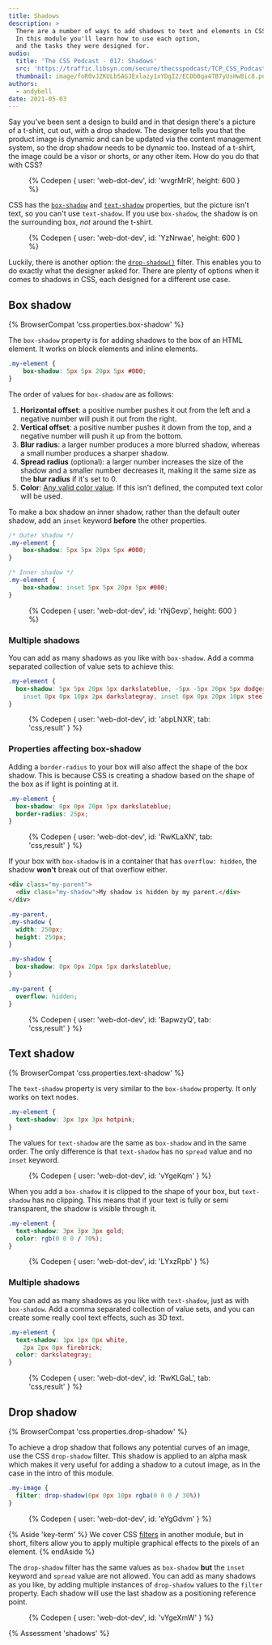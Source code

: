 ```yaml
---
title: Shadows
description: >
  There are a number of ways to add shadows to text and elements in CSS.
  In this module you'll learn how to use each option,
  and the tasks they were designed for.
audio:
  title: 'The CSS Podcast - 017: Shadows'
  src: 'https://traffic.libsyn.com/secure/thecsspodcast/TCP_CSS_Podcast_Episode_017_v2.0.mp3?dest-id=1891556'
  thumbnail: image/foR0vJZKULb5AGJExlazy1xYDgI2/ECDb0qa4TB7yUsHwBic8.png
authors:
  - andybell
date: 2021-05-03
---
```


Say you've been sent a design to build and in that design there's a picture of a t-shirt,
cut out, with a drop shadow.
The designer tells you that the product image is dynamic
and can be updated via the content management system,
so the drop shadow needs to be dynamic too. Instead of a t-shirt,
the image could be a visor or shorts, or any other item.
How do you do that with CSS?

<figure>
{% Codepen {
  user: 'web-dot-dev',
  id: 'wvgrMrR',
  height: 600
} %}
</figure>

CSS has the
[`box-shadow`](https://developer.mozilla.org/docs/Web/CSS/box-shadow) and
[`text-shadow`](https://developer.mozilla.org/docs/Web/CSS/text-shadow) properties,
but the picture isn't text, so you can't use `text-shadow`.
If you use `box-shadow`, the shadow is on the surrounding box,
_not_ around the t-shirt.

<figure>
{% Codepen {
  user: 'web-dot-dev',
  id: 'YzNrwae',
  height: 600
} %}
</figure>

Luckily, there is another option: the
[`drop-shadow()`](https://developer.mozilla.org/docs/Web/CSS/filter-function/drop-shadow()) filter.
This enables you to do exactly what the designer asked for.
There are plenty of options when it comes to shadows in CSS,
each designed for a different use case.

## Box shadow
{% BrowserCompat 'css.properties.box-shadow' %}

The `box-shadow` property is for adding shadows to the box of an HTML element.
It works on block elements and inline elements.

```css
.my-element {
	box-shadow: 5px 5px 20px 5px #000;
}
```

The order of values for `box-shadow` are as follows:

1. **Horizontal offset**:
a positive number pushes it out from the left and a negative number will push it out from the right.
1. **Vertical offset**:
a positive number pushes it down from the top,
and a negative number will push it up from the bottom.
1. **Blur radius**:
a larger number produces a more blurred shadow,
whereas a small number produces a sharper shadow.
1. **Spread radius** (optional):
a larger number increases the size of the shadow and a smaller number decreases it,
making it the same size as the **blur radius** if it's set to 0.
1. **Color**:
[Any valid color value](/learn/css/color).
If this isn't defined, the computed text color will be used.

To make a box shadow an inner shadow,
rather than the default outer shadow,
add an `inset` keyword **before** the other properties.

```css
/* Outer shadow */
.my-element {
	box-shadow: 5px 5px 20px 5px #000;
}

/* Inner shadow */
.my-element {
	box-shadow: inset 5px 5px 20px 5px #000;
}
```

<figure>
{% Codepen {
  user: 'web-dot-dev',
  id: 'rNjGevp',
  height: 600
} %}
</figure>

### Multiple shadows

You can add as many shadows as you like with `box-shadow`.
Add a comma separated collection of value sets to achieve this:

```css
.my-element {
  box-shadow: 5px 5px 20px 5px darkslateblue, -5px -5px 20px 5px dodgerblue,
    inset 0px 0px 10px 2px darkslategray, inset 0px 0px 20px 10px steelblue;
}

```

<figure>
{% Codepen {
  user: 'web-dot-dev',
  id: 'abpLNXR',
  tab: 'css,result'
} %}
</figure>

### Properties affecting box-shadow

Adding a `border-radius` to your box will also affect the shape of the box shadow.
This is because CSS is creating a shadow based on the shape of the box
as if light is pointing at it.

```css
.my-element {
  box-shadow: 0px 0px 20px 5px darkslateblue;
  border-radius: 25px;
}
```

<figure>
{% Codepen {
  user: 'web-dot-dev',
  id: 'RwKLaXN',
  tab: 'css,result'
} %}
</figure>

If your box with `box-shadow` is in a container that has `overflow: hidden`,
the shadow **won't** break out of that overflow either.

```html
<div class="my-parent">
  <div class="my-shadow">My shadow is hidden by my parent.</div>
</div>
```

```css
.my-parent,
.my-shadow {
  width: 250px;
  height: 250px;
}

.my-shadow {
  box-shadow: 0px 0px 20px 5px darkslateblue;
}

.my-parent {
  overflow: hidden;
}
```

<figure>
{% Codepen {
  user: 'web-dot-dev',
  id: 'BapwzyQ',
  tab: 'css,result'
} %}
</figure>

## Text shadow
{% BrowserCompat 'css.properties.text-shadow' %}

The `text-shadow` property is very similar to the `box-shadow` property.
It only works on text nodes.

```css
.my-element {
  text-shadow: 3px 3px 3px hotpink;
}
```

The values for `text-shadow` are the same as `box-shadow` and in the same order.
The only difference is that `text-shadow` has no `spread` value and no `inset` keyword.

<figure>
{% Codepen {
  user: 'web-dot-dev',
  id: 'vYgeKqm'
} %}
</figure>

When you add a `box-shadow` it is clipped to the shape of your box,
but `text-shadow` has no clipping.
This means that if your text is fully or semi transparent,
the shadow is visible through it.

```css
.my-element {
  text-shadow: 3px 3px 3px gold;
  color: rgb(0 0 0 / 70%);
}
```

<figure>
{% Codepen {
  user: 'web-dot-dev',
  id: 'LYxzRpb'
} %}
</figure>

### Multiple shadows

You can add as many shadows as you like with `text-shadow`,
just as with `box-shadow`.
Add a comma separated collection of value sets,
and you can create some really cool text effects, such as 3D text.

```css
.my-element {
  text-shadow: 1px 1px 0px white,
    2px 2px 0px firebrick;
  color: darkslategray;
}
```

<figure>
{% Codepen {
  user: 'web-dot-dev',
  id: 'RwKLGaL',
  tab: 'css,result'
} %}
</figure>

## Drop shadow
{% BrowserCompat 'css.properties.drop-shadow' %}

To achieve a drop shadow that follows any potential curves of an image,
use the CSS `drop-shadow` filter.
This shadow is applied to an alpha mask which makes it very useful for adding a shadow to a cutout image,
as in the case in the intro of this module.

```css
.my-image {
  filter: drop-shadow(0px 0px 10px rgba(0 0 0 / 30%))
}
```

<figure>
{% Codepen {
  user: 'web-dot-dev',
  id: 'eYgGdvm'
} %}
</figure>

{% Aside 'key-term' %}
We cover CSS [filters](/learn/css/filters) in another module,
but in short, filters allow you to apply multiple graphical effects to the pixels of an element.
{% endAside %}

The `drop-shadow` filter has the same values as `box-shadow` **but** the `inset` keyword and `spread` value are not allowed. You can add as many shadows as you like,
by adding multiple instances of `drop-shadow` values to the `filter` property.
Each shadow will use the last shadow as a positioning reference point.

<figure>
{% Codepen {
  user: 'web-dot-dev',
  id: 'vYgeXmW'
} %}
</figure>

{% Assessment 'shadows' %}
